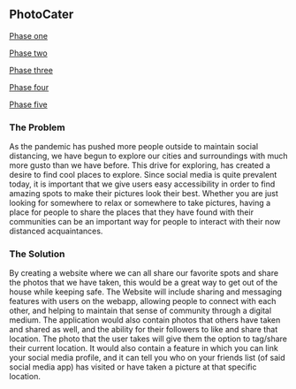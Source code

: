 ## PhotoCater 

[Phase one]()

[Phase two]()
  <a href="https://bryanhuynh.github.io/CPSC-481-Project/Site/stage2">
  
[Phase three]()

[Phase four]()

[Phase five]()

### The Problem

As the pandemic has pushed more people outside to maintain social distancing, we have begun to explore our cities and surroundings with much more gusto than we have before. This drive for exploring, has created a desire to find cool places to explore. Since social media is quite prevalent today, it is important that we give users easy accessibility in order to find amazing spots to make their pictures look their best. Whether you are just looking for somewhere to relax or somewhere to take pictures, having a place for people to share the places that they have found with their communities can be an important way for people to interact with their now distanced acquaintances.

### The Solution

By creating a website where we can all share our favorite spots and share the photos that we have taken, this would be a great way to get out of the house while keeping safe. The Website will include sharing and messaging features with users on the webapp, allowing people to connect with each other, and helping to maintain that sense of community through a digital medium. The application would also contain photos that others have taken and shared as well, and the ability for their followers to like and share that location. The photo that the user takes will give them the option to tag/share their current location.  It would also contain a feature in which you can link your social media profile, and it can tell you who on your friends list (of said social media app) has visited or have taken a picture at that specific location.  

